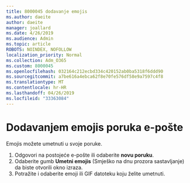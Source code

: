 ```yaml
---
title: 8000045 dodavanje emojis
ms.author: daeite
author: daeite
manager: joallard
ms.date: 4/26/2019
ms.audience: Admin
ms.topic: article
ROBOTS: NOINDEX, NOFOLLOW
localization_priority: Normal
ms.collection: Adm_O365
ms.custom: 8000045
ms.openlocfilehash: 032164c212ecbd334c420152ab0ba5318f6ddd90
ms.sourcegitcommit: a7be616a4ebca62f8e70fe576df58e9a7597c4f8
ms.translationtype: MT
ms.contentlocale: hr-HR
ms.lasthandoff: 04/26/2019
ms.locfileid: "33363084"
---
```

# <a name="adding-emojis-to-email-messages"></a>Dodavanjem emojis poruka e-pošte

Emojis možete umetnuti u svoje poruke.

1. Odgovori na postojeće e-pošte ili odaberite **novu poruku**.
1. Odaberite gumb **Umetni emojis** (Smješko na dnu prozora sastavljanje) da biste otvorili okno izraza.
1. Potražite i odaberite emoji ili GIF datoteku koju želite umetnuti.